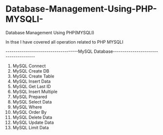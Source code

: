 # Database-Management-Using-PHP-MYSQLI-
Database Management Using PHP(MYSQLI)

In thse I have covered all operation related to PHP MYSQLI

-------------------------------------MySQL Database--------------------------------------
1. MySQL Connect<br>
2. MySQL Create DB<br>
3. MySQL Create Table<br>
4. MySQL Insert Data<br>
5. MySQL Get Last ID<br>
6. MySQL Insert Multiple<br>
7. MySQL Prepared<br>
8. MySQL Select Data<br>
9. MySQL Where<br>
10. MySQL Order By<br>
11. MySQL Delete Data<br>
12. MySQL Update Data<br>
13. MySQL Limit Data<br>

